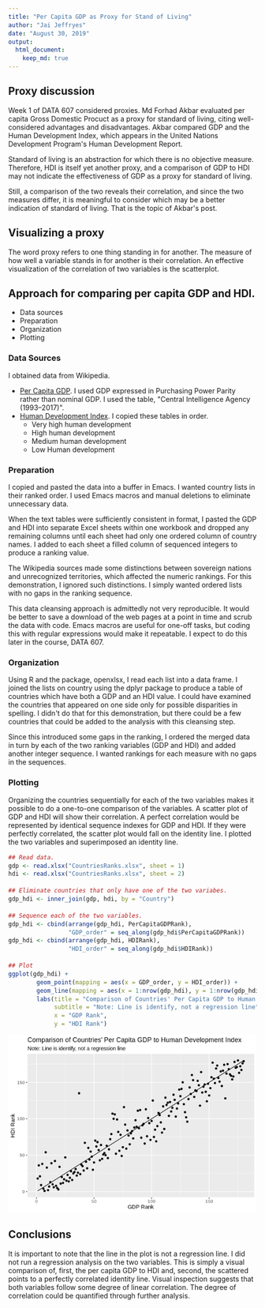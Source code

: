 ```yaml
---
title: "Per Capita GDP as Proxy for Stand of Living"
author: "Jai Jeffryes"
date: "August 30, 2019"
output: 
  html_document:
    keep_md: true
---
```




## Proxy discussion

Week 1 of DATA 607 considered proxies. Md Forhad Akbar evaluated per capita Gross Domestic Procuct as a proxy for standard of living, citing well-considered advantages and disadvantages. Akbar compared GDP and the Human Development Index, which appears in the United Nations Development Program's Human
Development Report.

Standard of living is an abstraction for which there is no objective measure. Therefore, HDI is
itself yet another proxy, and a comparison of GDP to HDI may not indicate the effectiveness of
GDP as a proxy for standard of living.

Still, a comparison of the two reveals their correlation, and since the two measures differ, it is
meaningful to consider which may be a better indication of standard of living. That is the topic of Akbar's post.

## Visualizing a proxy
The word proxy refers to one thing standing in for another. The measure of how well a variable stands in for another is their correlation. An effective visualization of the correlation of two variables is the scatterplot.

## Approach for comparing per capita GDP and HDI.
- Data sources
- Preparation
- Organization
- Plotting

### Data Sources
I obtained data from Wikipedia.

- [Per Capita GDP](https://en.wikipedia.org/wiki/List_of_countries_by_GDP_(PPP)_per_capita). I used GDP expressed in Purchasing Power Parity rather than nominal GDP. I used the table, "Central Intelligence Agency (1993–2017)".
- [Human Development Index](https://en.wikipedia.org/wiki/List_of_countries_by_Human_Development_Index). I copied these tables in order.
    - Very high human development
    - High human development
    - Medium human development
    - Low Human development

### Preparation
I copied and pasted the data into a buffer in Emacs. I wanted country lists in their ranked order. I used Emacs macros and manual deletions to eliminate unnecessary data.

When the text tables were sufficiently consistent in format, I pasted the GDP and HDI into separate Excel sheets within one workbook and dropped any remaining columns until each sheet had only one ordered column of country names. I added to each sheet a filled column of sequenced integers to produce a ranking value.

The Wikipedia sources made some distinctions between sovereign nations and unrecognized territories, which affected the numeric rankings. For this demonstration, I ignored such distinctions. I simply wanted ordered lists with no gaps in the ranking sequence.

This data cleansing approach is admittedly not very reproducible. It would be better to save a download of the web pages at a point in time and scrub the data with code. Emacs macros are useful for one-off tasks, but coding this with regular expressions would make it repeatable. I expect to do this later in the course, DATA 607.

### Organization
Using R and the package, openxlsx, I read each list into a data frame. I joined the lists on country using the dplyr package to produce a table of countries which have both a GDP and an HDI value. I could have examined the countries that appeared on one side only for possible disparities in spelling. I didn't do that for this demonstration, but there could be a few countries that could be added to the analysis with this cleansing step.

Since this introduced some gaps in the ranking, I ordered the merged data in turn by each of the two ranking variables (GDP and HDI) and added another integer sequence. I wanted rankings for each measure with no gaps in the sequences.

### Plotting
Organizing the countries sequentially for each of the two variables makes it possible to do a one-to-one comparison of the variables. A scatter plot of GDP and HDI will show their correlation. A perfect correlation would be represented by identical sequence indexes for GDP and HDI. If they were perfectly correlated, the scatter plot would fall on the identity line. I plotted the two variables and superimposed an identity line.


```r
## Read data.
gdp <- read.xlsx("CountriesRanks.xlsx", sheet = 1)
hdi <- read.xlsx("CountriesRanks.xlsx", sheet = 2)

## Eliminate countries that only have one of the two variabes.
gdp_hdi <- inner_join(gdp, hdi, by = "Country")

## Sequence each of the two variables.
gdp_hdi <- cbind(arrange(gdp_hdi, PerCapitaGDPRank),
                 "GDP_order" = seq_along(gdp_hdi$PerCapitaGDPRank))
gdp_hdi <- cbind(arrange(gdp_hdi, HDIRank),
                 "HDI_order" = seq_along(gdp_hdi$HDIRank))

## Plot
ggplot(gdp_hdi) +
        geom_point(mapping = aes(x = GDP_order, y = HDI_order)) +
        geom_line(mapping = aes(x = 1:nrow(gdp_hdi), y = 1:nrow(gdp_hdi))) +
        labs(title = "Comparison of Countries' Per Capita GDP to Human Development Index",
             subtitle = "Note: Line is identify, not a regression line",
             x = "GDP Rank",
             y = "HDI Rank")
```

![](ProxyDiscussion_files/figure-html/proxy-1.png)<!-- -->

## Conclusions
It is important to note that the line in the plot is not a regression line. I did not run a regression analysis on the two variables. This is simply a visual comparison of, first, the per capita GDP to HDI and, second, the scattered points to a perfectly correlated identity line. Visual inspection suggests that both variables follow some degree of linear correlation. The degree of correlation could be quantified through further analysis.
